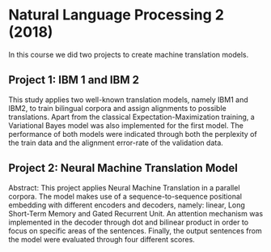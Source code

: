# Natural Language Processing 2 (2018)

In this course we did two projects to create machine translation models. 

## Project 1: IBM 1 and IBM 2

This study applies two well-known translation models, namely IBM1 and IBM2, to train bilingual corpora and assign alignments to possible translations. Apart from the classical Expectation-Maximization training, a Variational Bayes model was also implemented for the first model. The performance of both models were indicated through both the perplexity of the train data and the alignment error-rate of the validation data.

## Project 2: Neural Machine Translation Model

Abstract:
This project applies Neural Machine Translation in a parallel corpora. The model makes use of a sequence-to-sequence positional embedding with different encoders and decoders, namely: linear, Long Short-Term Memory and Gated Recurrent Unit. An attention mechanism was implemented in the decoder through dot and bilinear product in order to focus on specific areas of the sentences. Finally, the output sentences from the model were evaluated through four different scores.
